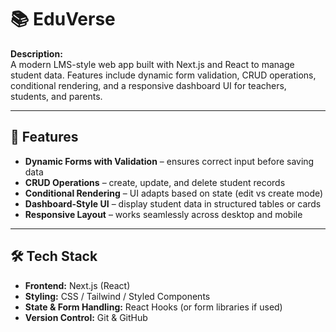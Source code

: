 # 📚 EduVerse 

**Description:**  
A modern LMS-style web app built with Next.js and React to manage student data. Features include dynamic form validation, CRUD operations, conditional rendering, and a responsive dashboard UI for teachers, students, and parents.

---

## 🚀 Features
- **Dynamic Forms with Validation** – ensures correct input before saving data  
- **CRUD Operations** – create, update, and delete student records  
- **Conditional Rendering** – UI adapts based on state (edit vs create mode)  
- **Dashboard-Style UI** – display student data in structured tables or cards  
- **Responsive Layout** – works seamlessly across desktop and mobile  

---

## 🛠 Tech Stack
- **Frontend:** Next.js (React)  
- **Styling:** CSS / Tailwind / Styled Components  
- **State & Form Handling:** React Hooks (or form libraries if used)  
- **Version Control:** Git & GitHub  
